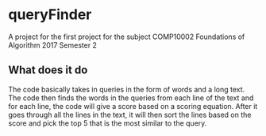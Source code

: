 # queryFinder
A project for the first project for the subject COMP10002 Foundations of Algorithm 2017 Semester 2

## What does it do
The code basically takes in queries in the form of words and a long text.
The code then finds the words in the queries from each line of the text and for each line, the code will give a score based on a scoring equation.
After it goes through all the lines in the text, it will then sort the lines based on the score and pick the top 5 that is the most similar to the query.
